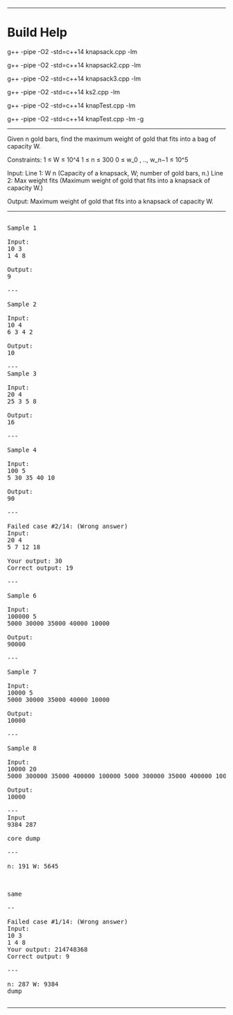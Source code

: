 
***

# Build Help

g++ -pipe -O2 -std=c++14 knapsack.cpp -lm

g++ -pipe -O2 -std=c++14 knapsack2.cpp -lm

g++ -pipe -O2 -std=c++14 knapsack3.cpp -lm

g++ -pipe -O2 -std=c++14 ks2.cpp -lm

g++ -pipe -O2 -std=c++14 knapTest.cpp -lm

g++ -pipe -O2 -std=c++14 knapTest.cpp -lm -g

***

Given n gold bars, find the maximum weight of gold that fits into a bag of capacity W.

Constraints: 
  1 ≤ W ≤ 10^4
  1 ≤ n ≤ 300
  0 ≤ w_0 , .., w_n−1 ≤ 10^5

Input: 
  Line 1: W n (Capacity of a knapsack, W; number of gold bars, n.)
  Line 2: Max weight fits (Maximum weight of gold that fits into a knapsack of capacity W.)

Output: Maximum weight of gold that fits into a knapsack of capacity W.
  
***

<pre>

Sample 1

Input:
10 3
1 4 8

Output: 
9
  
---

Sample 2

Input: 
10 4
6 3 4 2

Output: 
10

---
Sample 3  

Input:
20 4
25 3 5 8

Output: 
16
  
---

Sample 4 

Input:  
100 5
5 30 35 40 10

Output: 
90

---

Failed case #2/14: (Wrong answer) 
Input: 
20 4 
5 7 12 18 

Your output: 30 
Correct output: 19

---

Sample 6 

Input:  
100000 5
5000 30000 35000 40000 10000

Output:
90000

---

Sample 7

Input:  
10000 5
5000 30000 35000 40000 10000

Output:
10000

---

Sample 8

Input:  
10000 20
5000 300000 35000 400000 100000 5000 300000 35000 400000 100000 5000 300000 35000 400000 100000 5000 300000 35000 400000 100000

Output:
10000

---
Input
9384 287

core dump

---

n: 191 W: 5645



same

--

Failed case #1/14: (Wrong answer) 
Input: 
10 3 
1 4 8 
Your output: 214748368 
Correct output: 9

---

n: 287 W: 9384
dump

</pre>

***


